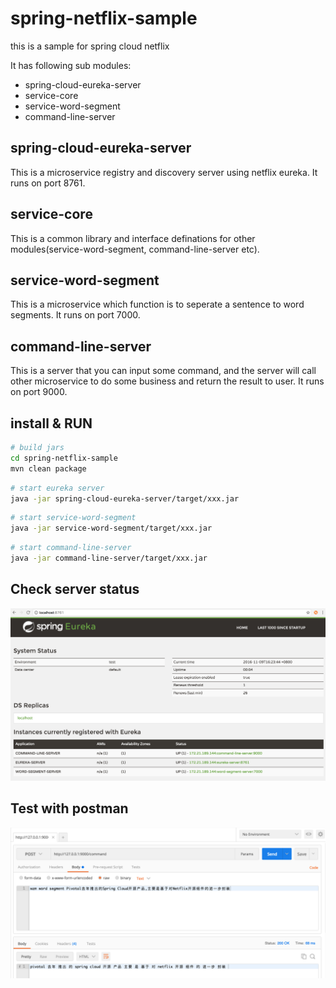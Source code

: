 # spring-netflix-sample
this is a sample for spring cloud netflix

It has following sub modules:<br/>
*  spring-cloud-eureka-server
*  service-core
*  service-word-segment
*  command-line-server

## spring-cloud-eureka-server
This is a microservice registry and discovery server using netflix eureka. It runs on port 8761.

## service-core
This is a common library and interface definations for other modules(service-word-segment, command-line-server etc).

## service-word-segment
This is a microservice which function is to seperate a sentence to word segments. It runs on port 7000.

## command-line-server
This is a server that you can input some command, and the server will call other microservice to do some business and return the result to user. It runs on port 9000.

## install & RUN
```Bash
# build jars
cd spring-netflix-sample
mvn clean package
```
```Bash
# start eureka server
java -jar spring-cloud-eureka-server/target/xxx.jar
```
```Bash
# start service-word-segment
java -jar service-word-segment/target/xxx.jar
```
```Bash
# start command-line-server
java -jar command-line-server/target/xxx.jar
```

## Check server status
![](https://github.com/wuzimei/spring-netflix-sample/blob/master/eureka_cap.png)

## Test with postman
![](https://github.com/wuzimei/spring-netflix-sample/blob/master/postman_cap.png)  
